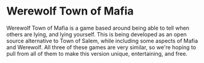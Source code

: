 # Werewolf Town of Mafia

Werewolf Town of Mafia is a game based around being able to tell when others are lying, and lying yourself. This is being developed as an open source alternative to Town of Salem, while including some aspects of Mafia and Werewolf. All three of these games are very similar, so we're hoping to pull from all of them to make this version unique, entertaining, and free.
